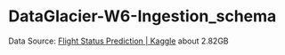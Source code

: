 # DataGlacier-W6-Ingestion_schema

Data Source: [Flight Status Prediction | Kaggle](https://www.kaggle.com/datasets/robikscube/flight-delay-dataset-20182022?resource=download&select=Combined_Flights_2019.csv) about 2.82GB
